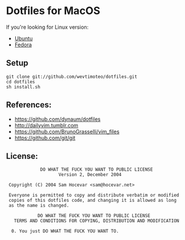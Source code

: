 Dotfiles for MacOS
==================

If you're looking for Linux version:

* [Ubuntu](https://github.com/wevtimoteo/dotfiles/tree/ubuntu)
* [Fedora](https://github.com/wevtimoteo/dotfiles/tree/fedora)

## Setup

```
git clone git://github.com/wevtimoteo/dotfiles.git
cd dotfiles
sh install.sh
```

## References:

  * https://github.com/dynaum/dotfiles
  * http://dailyvim.tumblr.com
  * https://github.com/BrunoGrasselli/vim_files
  * https://github.com/git/git

## License:

```
             DO WHAT THE FUCK YOU WANT TO PUBLIC LICENSE
                    Version 2, December 2004

 Copyright (C) 2004 Sam Hocevar <sam@hocevar.net>

 Everyone is permitted to copy and distribute verbatim or modified
 copies of this dotfiles code, and changing it is allowed as long
 as the name is changed.

            DO WHAT THE FUCK YOU WANT TO PUBLIC LICENSE
   TERMS AND CONDITIONS FOR COPYING, DISTRIBUTION AND MODIFICATION

  0. You just DO WHAT THE FUCK YOU WANT TO.
```
